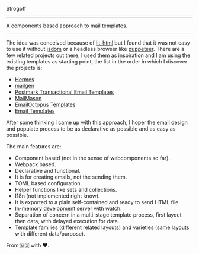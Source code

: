 Strogoff

*****

A components based approach to mail templates.

*****

The idea was conceived because of [lit-html](https://github.com/Polymer/lit-html) but I found that it was not easy to use it without [jsdom](https://github.com/jsdom/jsdom) or a headless browser like [puppeteer](https://github.com/GoogleChrome/puppeteer). There are a few related projects out there, I used them as inspiration and I am using the existing templates as starting point, the list in the order in which I discover the projects is:
- [Hermes](https://github.com/wildbit/mailmason)
- [mailgen](https://github.com/eladnava/mailgen)
- [Postmark Transactional Email Templates](https://github.com/wildbit/postmark-templates)
- [MailMason](https://github.com/wildbit/mailmason)
- [EmailOctopus Templates](https://github.com/threeheartsdigital/emailoctopus-templates)
- [Email Templates](https://github.com/niftylettuce/email-templates)

After some thinking I came up with this approach, I hoper the email design and populate process to be as declarative as possible and as easy as possible.

The main features are:
- Component based (not in the sense of webcomponents so far).
- Webpack based.
- Declarative  and functional.
- It is for creating emails, not the sending them.
- TOML based configuration.
- Helper functions like sets and collections.
- I18n (not implemented right know).
- It is exported to a plain self-contained and ready to send HTML file.
- In-memory development server with watch.
- Separation of concern in a multi-stage template process, first layout then data, with delayed execution for data.
- Template families (different related layouts) and varieties (same layouts with different data/purpose).

From 🇲🇽 with ❤.

